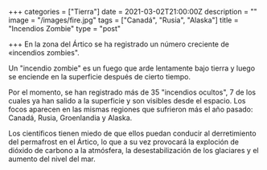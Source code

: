 +++
categories = ["Tierra"]
date = 2021-03-02T21:00:00Z
description = ""
image = "/images/fire.jpg"
tags = ["Canadá", "Rusia", "Alaska"]
title = "Incendios Zombie"
type = "post"

+++
En la zona del Ártico se ha registrado un número creciente de «incendios zombies".  
  
Un "incendio zombie" es un fuego que arde lentamente bajo tierra y luego se enciende en la superficie después de cierto tiempo.  
  
Por el momento, se han registrado más de 35 "incendios ocultos", 7 de los cuales ya han salido a la superficie y son visibles desde el espacio. Los focos aparecen en las mismas regiones que sufrieron más el año pasado: Canadá, Rusia, Groenlandia y Alaska.  
  
Los científicos tienen miedo de que ellos puedan conducir al derretimiento del permafrost en el Ártico, lo que a su vez provocará la exploción de dióxido de carbono a la atmósfera, la desestabilización de los glaciares y el aumento del nivel del mar.